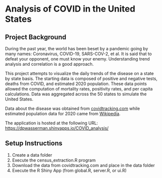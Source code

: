 # Analysis of COVID in the United States
## Project Background

During the past year, the world has been beset by a pandemic going by many names: Coronavirus, COVID-19, SARS-COV-2, et al. It is said that to defeat your opponent, one must know your enemy. Understanding trend analysis and correlation is a good approach.

This project attempts to visualize the daily trends of the disease on a state by state basis. The starting data is composed of positive and negative tests, deaths from COVID, and estimated 2020 population. These data points allowed the computation of mortality rates, positivity rates, and per capita calculations. Data was aggregated across the 50 states to simulate the United States.

Data about the disease was obtained from [covidtracking.com](https://covidtracking.com/data/download/all-states-history.csv) while estimated population data for 2020 came from [Wikipedia](https://en.wikipedia.org/wiki/List_of_states_and_territories_of_the_United_States_by_population).

The application is hosted at the following URL: https://dpwasserman.shinyapps.io/COVID_analysis/

## Setup Instructions

1. Create a data folder
2. Execute the census_extraction.R program
3. Download the data from covidtracking.com and place in the data folder
4. Execute the R Shiny App (from global.R, server.R, or ui.R)